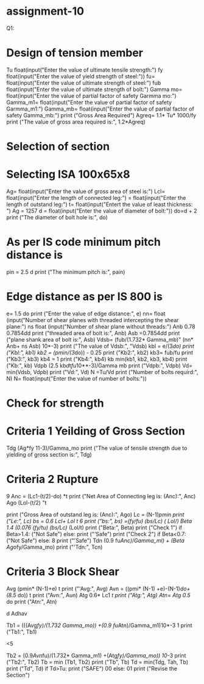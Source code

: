 # assignment-10
Q1:
# Design of tension member
 Tu float(input("Enter the value of ultimate tensile strength:")
 fy float(input("Enter the value of yield strength of steel:"))
 fu= float(input("Enter the value of ultimate strength of steel:")
 fub float(input("Enter the value of ultimate strength of bolt:")
 Gamma mo= float(input("Enter the value of partial factor of safety Garmma mo:")
 Gamma_m1= float(input("Enter the value of partial factor of safety Garmma_m1:")
 Gamma_mb= float(input("Enter the value of partial factor of safety Gamma_mb:")
 print ("Gross Area Required")
 Agreq= 1.1* Tu* 1000/fy
 print ("The value of gross area required is:", 1.2*Agreq)
 # Selection of section
 # Selecting ISA 100x65x8
 Ag= float(input("Enter the value of gross area of steel is:")
 Lcl= float(input("Enter the length of connected leg:")
  = float(input("Enter the length of outstand leg:")
 t= float(input("Entert the value of least thickness: ")
 Ag = 1257
 d = float(input("Enter the value of diameter of bolt:"))
 do=d + 2
 print ("The diameter of bolt hole is:", do)
 # As per IS code minimum pitch distance is
 pin = 2.5 d
 print ("The minimum pitch is:", pain)
 # Edge distance as per IS 800 is
 e= 1.5 do
 print ("Enter the value of edge distance:", e)
 nn= float (input("Number of shear planes with threaded intercepting the shear plane:")
 ns float (input("Number of shear plane without threads:")
 Anb 0.78 0.7854*d*d
 print ("threaded area of bolt is:", Anb)
 Asb =0.7854*d*d
 print ("plane shank area of bolt is:", Asb)
 Vdsb= (fub/(1.732* Gamma_mb)" (nn* Anb+ ns Asb) 10*-3)
 print ("The value of Vdsb:", "Vdsb)
 kbl = e/(3*do)
 print ("Kbl:", kb1)
 kb2 = (pmin/(3*do)) - 0.25
 print ("Kb2:", kb2)
 kb3= fub/fu
 print ("Kb3:", kb3)
 kb4 = 1
 print ("Kb4:", kb4)
 kb min(kb1, kb2, kb3, kb4)
 print ("Kb:", kb)
 Vdpb (2.5 kb*d*t*fu*10**-3)/Gamma mb
 print ("Vdpb:", Vdpb)
 Vd= min(Vdsb, Vdpb)
 print ("Vd:", Vd)
 N =Tu/Vd
 print ("Number of bolts requird:", N)
 N= float(input("Enter the value of number of bolts:"))
 # Check for strength
 # Criteria 1 Yeilding of Gross Section
 Tdg (Ag*fy 11-3)/Gamma_mo
 print ("The value of tensile strength due to yielding of gross section is:", Tdg)
 # Criteria 2 Rupture
9 Anc = (Lc1-(t/2)-do) *t
 print ("Net Area of Connecting leg is: (Anc):", Anc)
 Ago (Lol-(t/2) "t

 print ("Gross Area of outstand leg is: (Anc):", Ago)
 Lc = (N-1)*pmin
 print ("Le:", Lc)
 bs = 0.6 Lcl+ Lol t
6 print ("bs:", bs)
 =(fy/fu) (bs/Lc) ( Lol/) Beta 1.4 (0.076 (fy/tu) (bs/Lc)* (Lol/t)
 print ("Beta:", Beta)
 print ("Check 1")
 if Beta>1.4:
 ("Not Safe")
 else:
 print ("'Safe")
 print ("Check 2")
 if Beta<0.7:
 ("Not Safe")
 else:
8 print ("'Safe") Tdn (0.9 fu*Anc)/Gamma_ml) + (Beta Ago*fy/Gamma_mo)
 print ("'Tdn:", Tcn)
 # Criteria 3 Block Shear
 Avg (pmin* (N-1)+e) t
 print ("'Avg:", Avg)
 Avn = ((pmi* (N-1) +e)-(N-1)*do+(8.5* do)) t
 print ("Avn:", Aun)
 Atg 0.6* Lc1 *t
 print ("Atg:", Atg)
 Atn= Atg 0.5* do
 print ("Atn:", Atn)

d Adhav

 Tb1 = (((Avg*fy)/(1.732 *Gamma_mo)) +(0.9* fu*Atn)/Gamma_m1)10*-3
1 print ("Tb1:", Tb1)

<5

 Tb2 = (0.9*Avn*fu)/(1.732* Gamma_m1) +(Atg*fy)/Gamma_mo)) 10*-3
 print ("Tb2:", Tb2)
 Tb = min (Tb1, Tb2)
 print ("Tb", Tb)
 Td = min(Tdg, Tah, Tb)
 print ("Td", Td)
 if Td>Tu:
 print ("SAFE")
00 else:
01 print ("Revise the Section")




